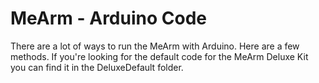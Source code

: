 MeArm - Arduino Code
=====

There are a lot of ways to run the MeArm with Arduino. Here are a few methods. If you're looking for the default code for the MeArm Deluxe Kit you can find it in the DeluxeDefault folder.
